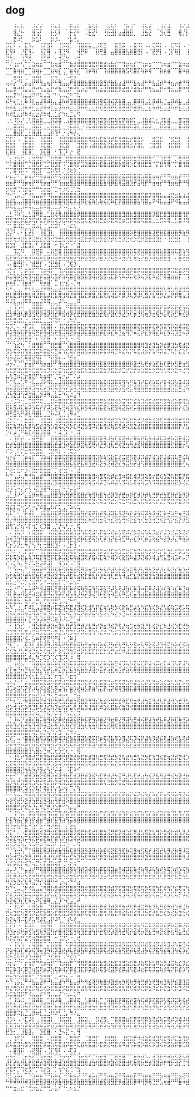 # dog
⠀⠀⢸⢆⠧⠀⠀⣜⣎⣞⠀⠀⣟⢦⡇⠀⡀⣟⣴⡇⠀⢀⣷⣣⡇⠀⢀⣧⣣⡃⠀⢈⡷⣸⠁⠀⢸⢣⣞⠀⢀⢸⢎⣼⠀⠀⢸⢎⡼⠀⠀⢽⣌⡓⠀⠀⣿⢰⡃⠀⠀⣗⡣⠇⠀⠀⡗⣎⠃⠀⠠⣗⣎⠃⠀⢘⣗⣺⡇⣴⣾⣿⣿⡀⠀⣸⣳⣜⠀⠀⣹⢆⣛⠀⠀⢿⡌⡇⠀⠀⣟⠴⡃⠀⠀⡷⣡⠇⠀⠀⡷⡸⠄⠀⠐⣧⢚⡄
⡹⣍⠇⠠⠀⣏⠳⡄⠀⢨⡏⣻⡇⠀⢘⡯⢽⡁⠀⢹⣿⣿⣥⣀⣸⢟⣛⠀⠀⣿⣛⡯⠀⠄⣿⠹⡇⠠⠄⣏⠯⡇⠠⠀⣏⠻⡇⠠⠐⣏⢻⠇⠀⡘⣏⢻⠄⠀⢸⡍⢿⠀⠄⢹⣙⠻⠀⠀⢺⡛⠿⠀⠀⣿⢛⣿⠀⣤⣿⣿⣿⣣⣿⣿⣛⡇⠠⠈⣟⡛⡇⠠⢈⡏⢿⡇⠀⢸⣙⢻⠄⠀⢸⡙⢿⠀⠀⢸⣋⠟⠀⠄⢺⢍⡳⠀⠠⢞
⠉⠌⢰⡖⢣⠉⡁⣵⢶⣶⠉⠉⣷⢶⣾⠉⠉⣷⡾⣿⣿⣿⣻⣟⡿⣿⣾⣶⣷⡎⠉⢹⡶⢶⡎⠉⢱⡶⣲⠉⠉⢱⠶⣶⠉⠉⣵⠶⣶⠉⠉⣷⢶⣶⠉⠉⣷⢶⡦⠉⠉⣶⢶⡎⢈⠉⣶⢾⡎⠉⢹⡶⢷⡎⠉⢹⣾⣿⣿⣿⣷⣫⢟⣿⡏⢷⡶⢾⠉⠉⣷⡶⣶⠉⠉⣷⠶⣶⠉⠉⣶⢾⡆⢉⠉⣶⢾⡆⠉⠉⣖⢲⡉⢈⠡⢞⡲⠉
⢤⠬⡔⠉⢃⡤⣤⡟⠛⢻⣤⢦⡟⠓⢻⣤⣤⠟⣿⣿⣿⣷⣿⢿⣿⣽⣻⡟⣷⣧⣴⣼⠛⠛⣧⢦⣼⠓⠛⣧⣬⡾⠛⠺⣦⡴⡾⠛⢻⣦⣤⡿⠚⢻⣤⣤⡟⠚⢳⣤⣦⡟⠚⢷⣤⣬⠟⠚⣧⡴⣼⠛⠛⣧⣴⣼⣿⣿⣟⡿⣞⣿⡜⣾⣷⡞⠛⢻⣦⣤⡟⠒⢻⣦⣤⡿⠛⢻⣤⣤⡟⠓⢳⣤⣴⠟⠚⢷⣤⣵⠈⠃⢢⠤⣌⠓⠉⢧
⠮⠓⢆⣁⣂⠷⠸⣇⣤⣼⠿⠾⣧⣄⣼⠷⠾⣹⣿⣿⣿⣿⣾⣿⣽⣻⢯⣿⢮⡽⣷⣿⣠⣄⡿⠿⢿⣠⣅⡿⠾⢧⣈⣤⡿⠾⣧⣀⣼⠷⠾⣧⣠⣼⠷⠾⣇⣤⣼⠿⠾⣅⣤⡼⠷⠾⣤⣄⡽⠷⢿⣄⣄⡿⢮⣿⣿⣟⣯⣿⣟⣾⡝⣾⡿⣧⣀⣦⠷⠾⣧⣠⣼⠷⠾⣧⣄⣼⠷⠾⣇⣄⡾⠷⠾⣆⣔⡼⠷⢾⣀⣁⡎⠳⢆⣈⣄⠫
⢀⢂⠸⡣⡜⢀⢃⣿⣶⣿⣀⣀⣿⣽⣿⢀⣠⣿⣿⣿⣿⣿⣿⣿⣻⣽⣻⣞⣯⢷⣯⡟⣷⣿⡅⣀⣸⣷⣾⣅⣂⣸⣯⣾⣀⣀⣻⣭⣿⣀⣀⣿⣵⣿⣀⣀⣿⣮⣏⣀⣄⣿⣶⣇⣀⣐⣯⣾⣇⡐⢸⣯⣾⣷⣿⣿⣯⣿⡽⣿⣿⣾⢯⣽⣇⣸⣽⣼⣀⣀⣿⣵⣿⣀⣀⣿⣼⣿⣀⣀⣿⣮⣏⣀⣂⣿⣼⣇⣀⣠⡯⢹⠃⡐⢠⠳⡜⢄
⣍⡏⡅⠠⠀⣏⣻⡇⠀⢸⣏⣿⡇⠀⢸⣿⣽⣿⣿⣿⣿⣿⢿⣯⣷⣯⣷⣻⡾⣯⢿⣿⣗⡞⣿⣟⡧⠀⠀⣿⣩⣏⠀⠈⣯⣛⡇⠀⢸⣯⣻⡇⠀⢸⣏⣿⡇⠀⢸⣏⣿⡁⠀⢸⣏⣿⠀⠀⣹⣝⣿⢠⣾⣿⣟⣷⣯⣷⣿⣿⣻⢿⣺⡜⣿⣇⠀⢈⣿⣹⡇⠀⢸⣏⣿⡇⠀⢸⣏⣿⡇⠀⢸⣏⣿⡁⠀⣹⣏⣿⠀⠂⢹⣉⠇⡐⠀⣟
⠈⡄⢰⢧⢛⠀⡄⣿⢻⣿⠉⡉⣿⢿⣿⠉⣿⣿⣿⣿⣿⣿⣿⣯⣿⣾⣽⣿⡿⣟⣯⢿⣿⣿⣖⡻⣿⣿⣿⠋⠉⢹⣟⣻⠉⡉⢿⠿⣿⠉⠍⣿⢿⣿⠉⡉⣿⢟⡯⢉⡉⣿⣻⡏⠩⢉⣿⢿⡏⣩⣽⣿⣟⡷⣯⣿⣾⣯⣿⡷⣯⢿⡱⣏⢿⣿⣟⣻⠉⡍⣿⢻⢿⠉⡉⣿⢻⣿⠉⡉⣿⢻⡯⠩⠉⣿⣛⡏⠉⣉⡷⢻⠇⡈⢘⢖⡳⢈
⠖⡦⡌⠃⡉⡶⢶⡞⠛⢻⡶⢶⡿⠛⢫⣾⣿⣿⣿⣿⣽⣿⣾⣿⣿⣿⡿⣿⣿⣿⣞⣯⡿⣿⣿⣿⣵⢿⣿⣶⢶⡞⠛⠛⣶⣶⡞⠛⢛⣶⣶⡟⠛⢻⡶⢶⡟⠛⢻⡶⣶⠛⠛⢱⣶⣶⣻⣽⣿⠿⣿⣿⣾⣿⣯⣷⢿⡿⣯⢿⣭⣿⣹⡞⣭⢿⡟⠛⣶⢶⡞⠛⢻⣶⢶⡟⠛⢻⡶⢶⡟⢉⢳⡶⣶⠟⠛⢳⡶⣶⠉⣉⠲⡰⢎⢈⢁⣳
⠙⠒⢡⡤⣐⠋⠚⣧⣤⣼⠟⠻⣧⣤⣼⣻⣿⣿⣿⣾⣿⣿⣿⣿⣿⣿⣿⣿⣟⣿⣿⣯⣟⣿⣿⣿⣯⣿⡽⣿⢿⣧⣤⣴⣟⣲⣧⣴⣼⣷⣾⣧⣤⣼⣿⣿⢷⣶⣾⣿⣿⣾⣿⣿⢿⣻⢯⡿⣼⡻⣗⣮⢷⣣⢷⢮⣏⠷⣏⡟⣿⣿⣿⣿⣧⢻⣿⣤⠟⠺⣧⣤⣼⠟⠺⣧⣤⣼⠟⠻⣧⣤⡼⠓⠻⣦⣤⡿⠓⢿⡤⢤⡜⠑⢪⡄⢦⡘
⣀⣃⠨⠵⢩⣀⣃⣽⠿⣿⣀⣁⣿⢼⢿⣼⣿⣿⣷⡿⣿⣿⣿⣿⣿⣿⣿⣿⣿⣿⣿⣻⣿⣷⣻⣿⣿⣿⣿⡽⣯⣟⣿⣻⣿⣿⣿⢻⡟⣿⡻⣽⣏⡿⣮⡽⢯⡞⣧⡟⡶⣯⢾⡹⣯⢯⡷⢯⣗⣻⢧⣟⢮⣯⣛⣞⡮⣟⢽⣛⡶⣛⡿⣿⣯⢯⣿⣿⣀⣂⣻⠵⢿⣀⣃⣿⠼⢿⣈⣁⡿⠼⣯⣈⣁⡿⠴⣇⣈⣠⠯⠽⢃⣈⡐⠮⠳⣀
⣜⡬⠃⠄⠂⣇⣞⡇⠀⢸⣯⣹⣇⠀⢸⣿⣿⣿⣿⣿⢿⣿⣿⣿⣿⣿⣿⣿⣿⣿⣿⣿⣿⡽⣟⣿⣿⣿⣿⣽⣟⣿⣯⣿⣿⣿⡻⣷⡻⢷⡻⢷⡺⣽⣣⣟⣭⣟⣮⡽⣽⢾⣹⣟⣧⢿⣽⣻⢾⣭⣟⡾⢯⣞⡽⣮⡝⡾⢧⣛⡼⣝⢾⡱⣏⡿⣽⣿⣿⣽⡇⠐⢸⣏⣻⡇⠀⢸⣯⣹⡇⠀⣸⣏⣽⡄⠃⣸⣏⣿⠀⠒⢸⢆⡍⠐⠁⣽
⠀⠀⢹⣍⠻⠀⠀⣿⣛⣿⠀⠄⣿⣛⣿⢸⣿⣿⣿⣿⣻⣿⣿⣿⣿⣿⣿⣿⣿⣿⣿⣿⣿⣿⢯⣟⣿⣿⣿⣿⣿⣷⣿⣿⣿⢯⣟⣷⢻⣯⣟⡷⣫⣗⢷⡺⢷⢮⢷⣏⡿⣾⢽⣞⣾⣻⢾⣽⣻⡾⣽⣻⣟⡼⣷⡹⣝⢯⣻⠵⣻⡜⣎⢷⣣⡝⣶⡹⢿⣮⣿⣿⣻⠀⠄⣿⣟⣿⠠⠄⣿⣛⡯⠠⠈⣿⣛⡏⠠⢈⣟⣻⡇⠠⢈⢯⡹⢀
⢲⡓⡎⠈⡁⡶⢳⡏⠉⢹⡶⢾⡏⠉⢹⡶⣿⣿⣟⣿⣿⢿⣿⣿⣿⣿⣿⣿⣿⣿⣿⣿⣾⡿⣿⡿⣽⣿⣿⣿⣿⣿⣿⡿⣭⣟⣮⡻⢿⡶⣭⢷⡷⣫⢯⣻⢯⣟⡾⣭⣷⢯⣻⡞⣷⢯⣿⣞⣷⣻⣷⣻⢾⣽⣳⣻⢭⣏⡷⢫⠧⡽⡭⢖⡳⢮⡱⣏⠷⣜⡛⢿⣿⣶⣶⡏⠉⢹⡶⢶⡏⡉⢹⣶⢾⠋⠉⢿⡶⣾⠁⣉⢰⡒⣎⠠⡉⢶
⠧⠛⢄⣠⡀⠟⠧⣇⣤⣸⠿⠿⣧⣤⣼⠿⢿⣿⣟⣿⣿⣿⢿⣿⣿⣿⣿⣿⣿⣿⣿⣿⣿⣿⢿⣻⣿⣿⣿⣿⣿⣿⢧⢿⣣⢿⣼⣻⣟⡿⣧⣟⣻⢿⡿⣧⢿⣜⡿⣧⡼⣟⣧⢿⣻⢿⣜⣿⢻⣧⣟⡿⣿⣜⣧⢟⣧⢼⣣⠟⡿⡸⢧⡻⡼⢇⣻⡜⣧⢛⡻⣜⡤⡟⡿⢿⣤⣸⠿⠼⣇⣤⣼⠿⠿⣤⣤⣼⠿⢿⣀⣀⡼⠣⢄⣀⣀⠿
⢀⡂⢸⡱⢚⠀⣀⣿⣿⣿⣀⣀⣿⣼⣷⢀⠛⣿⣿⣷⣻⢿⡿⣿⣿⣿⣿⣿⣿⣿⣿⣿⣿⣿⣿⢿⣿⣿⣿⣿⢯⡟⣽⡞⣯⣟⣞⣳⢯⣞⣳⠿⣾⢧⡿⣽⣫⢟⡽⢾⡽⣻⣞⠿⣯⢾⡽⣞⣟⡾⣿⣟⣷⣻⣞⢯⡞⣽⢎⡻⣜⡱⢏⡶⣙⢯⢶⡹⣖⢯⡳⣥⢏⡵⣋⠷⣎⡽⣛⠷⣿⣼⣧⡐⣀⣿⣶⣇⣀⣈⡯⢽⠇⠐⢠⠳⡜⣀
⢭⡹⡁⠄⠠⡟⣩⡇⠀⢸⣏⣿⡇⠄⢸⣏⣿⣿⣿⣯⣟⣯⢿⣽⣻⣿⣿⣿⣿⣿⣿⣿⣿⣿⣿⣟⣯⣿⡿⣏⡷⣻⣽⢫⡷⣽⢾⣭⣟⡾⣽⣻⡷⣯⡟⣷⢯⣛⡿⣻⢾⣳⢟⣻⣭⢿⣝⡿⣾⡽⣯⣿⣷⣟⡾⣏⡿⣎⠷⣙⣦⢻⡙⠶⣍⡞⣎⡳⢿⣎⠷⣎⡳⢭⣹⣙⠦⡽⣱⢫⡜⡽⢿⣟⣿⠁⠆⢹⣏⣿⠀⠆⢸⣋⢇⠐⠄⣫
⠈⠁⢱⣎⠳⠀⠅⣿⢻⣿⠉⠉⣿⣛⣿⠉⢡⣿⣿⣿⣿⣿⣿⣾⣿⣿⣿⣿⣿⣿⣿⣿⣿⣿⣿⣿⢿⣹⣞⣽⣳⡽⣞⡿⣹⣳⢯⣾⣝⣻⣳⢯⡷⣽⢻⣾⣹⣭⠷⣯⣗⢯⣛⣮⢳⣏⢿⡞⣿⣽⣳⡽⣿⣾⡽⣯⡽⢾⣙⠷⣎⢧⡝⢧⣏⣼⡲⡝⣧⠺⡽⣼⡙⢧⡓⣎⣗⢣⢳⡳⣜⡥⣋⢿⣿⣟⢻⡏⠉⠙⣟⣻⡆⠤⠘⣚⢖⡉
⠴⡲⠌⡈⠉⡖⣶⡟⠛⢻⡶⣶⡟⠋⢻⣶⣾⣿⣿⣻⢿⣿⣿⣿⢿⣯⣿⣟⣿⣿⣿⣿⣿⡿⣽⣚⣧⢟⡾⣵⣏⣷⢏⣟⡷⣫⣟⣶⣫⢷⣟⡿⣽⣞⣯⠷⣏⣾⢻⢶⡹⢮⡳⣭⢳⣞⣫⡽⣷⣯⢷⣻⣷⣻⣽⣳⡿⣯⣝⡾⣍⡞⣝⡞⡶⣵⣿⣓⡳⣛⢳⢣⢟⡳⣝⠲⣜⢛⣦⢳⣙⠶⣍⡖⣿⣟⠋⢷⣶⢾⠋⡈⢥⡒⡬⠉⠌⡴
⠓⡉⢣⡤⣡⠛⠐⣧⣤⣼⠗⠻⣧⣤⣼⣿⣿⢿⣿⣿⣯⣿⣿⣯⡿⣷⣯⣿⣽⣿⢿⣻⢳⣛⢷⣹⡞⣯⢞⣵⢯⡞⣿⢺⣽⣳⣽⠾⣽⡿⣾⣽⣯⣟⣾⡻⣽⢲⢯⣞⡹⢯⡳⣝⡳⣎⡵⣻⣜⢿⣯⣷⣟⣷⢯⣷⣻⣽⢾⡵⣫⢞⣥⢻⣿⣿⣟⣶⣿⣷⣿⣿⣾⣵⣭⣛⣬⠳⣜⢳⣝⣺⢱⡚⣭⣿⣤⡽⠾⠻⣤⣥⡒⠙⢢⠬⣤⠹
⣀⡐⡨⠵⢒⣀⣉⣿⠭⢿⣀⣀⣿⠶⣿⣿⣏⣿⣿⣿⣿⣿⣿⣿⣽⢿⣳⣟⣟⢾⡳⣭⢻⡝⣮⢷⣹⢞⣯⣞⣯⢟⣻⢷⣞⣵⣯⢿⣳⣟⣷⣻⡼⣏⣶⡽⣳⢯⡞⡞⡽⣣⣟⢧⣛⢶⣹⢳⣎⡷⣻⢾⡽⣾⣯⣟⣧⣟⣻⢾⣝⣯⢞⡥⣿⣿⣿⣿⣿⣿⡿⣿⣿⣿⣿⡕⣎⣳⠾⣛⣭⢣⡛⠼⣇⢻⣿⣇⣀⣈⠷⠬⢇⣈⢠⠻⠴⣁
⣌⡳⡁⠂⠄⣗⣺⡇⠀⢸⣯⣻⡇⢰⣿⣟⣮⣷⣿⣿⣿⣿⣿⣿⣽⣻⢯⣟⡾⣹⢳⡝⣧⣟⡳⣞⡽⢾⣳⣮⣽⢯⣛⣿⣺⣽⣞⣯⣿⢾⣭⢷⡽⣳⢧⡿⢷⣫⣞⣽⢳⡳⣽⢮⣝⢮⡳⣏⠾⣝⣳⣻⠽⣞⣷⢻⣞⢷⣫⢟⡾⢮⣻⣝⣞⣿⣿⣯⣿⣿⣿⣿⣿⣽⣿⡟⡜⣣⡑⠆⡴⣈⠛⢷⣏⢞⣿⣸⣟⣿⠀⠂⢼⣈⡇⠐⡀⢽
⠀⠄⢸⠏⡞⠀⠄⣿⣛⣿⠁⠀⣿⢿⣿⢯⡷⣿⣿⣿⣿⣿⣿⣯⡿⣽⣻⡼⣳⢏⣯⣝⠾⣜⠿⣧⣟⢧⣳⢾⡼⣯⣽⣞⡷⣭⣟⣾⣭⣟⡾⣳⣿⢿⣯⣿⣿⣿⣿⣿⣿⣷⣟⣾⣹⠾⣵⣏⡿⣭⢷⣫⢟⠾⣜⡻⣼⢧⣛⢮⣝⣳⢻⣜⣯⢿⣿⣿⣿⣿⣿⣿⣿⣏⣿⣿⡖⢥⠎⡱⢀⠇⡍⣒⢻⣏⣻⣷⠀⢈⣟⠻⡆⠠⢈⢯⡱⠊
⢲⡒⡎⠉⢈⡶⢶⡏⠉⢹⡷⢶⡏⣿⡿⣯⣟⣿⣿⣿⣿⣿⣿⣻⣽⡳⢷⣫⣗⣯⣞⣭⣟⣻⣟⡼⡽⣾⡝⣾⣱⣟⣼⡾⣽⢧⣛⣮⢷⣻⣾⣿⣿⣿⣿⣿⣿⣿⣿⣿⣿⣿⣿⣿⣯⣿⣧⣯⣟⣧⢿⣹⣞⢯⣝⡳⣝⢾⣝⣎⡳⣭⣳⡞⣼⢫⡿⣿⣿⣿⣿⣿⣿⣿⣿⣿⣋⢦⡛⢼⡂⣃⠖⡰⠌⣿⡖⣿⣷⣶⠉⡉⢴⢒⡎⠠⠉⣼
⠓⠙⢠⡴⢤⠛⠚⣷⣤⣾⠛⠛⣿⣿⣽⣳⣯⣿⢿⣿⣿⣟⣷⣻⢶⣻⢯⣗⡾⣖⣻⠶⣯⣗⢾⡽⣻⢵⣻⡖⣟⢮⣳⣝⢧⣟⣯⡟⣯⣿⣿⣿⣿⣿⣿⣿⣿⣿⣿⣿⣿⣜⣻⣿⣿⣿⣿⣿⣾⣽⣻⢷⣫⢾⡼⣙⢧⠾⣼⢣⡻⢵⣣⢟⣮⢷⣩⢳⢻⢿⣿⣿⣿⣿⣟⡳⣜⣎⣝⣸⢡⠒⡌⡔⢣⠰⣍⣹⣿⠻⣤⣤⡌⠓⡘⡤⣥⠚
⣠⣁⡸⠜⠊⣄⣥⡿⠶⢿⣤⣤⣿⣿⣹⢷⣻⡾⣟⣯⣿⣞⢷⣫⢷⣯⢳⣞⡽⣹⡞⣟⡶⡽⣏⡾⡽⡾⢧⣛⡟⣞⣳⣏⡿⣞⣵⡻⡽⢯⣿⣿⣿⣿⣿⣿⣿⣿⣿⣿⣿⣿⣖⣿⣿⣿⣿⣿⣿⣿⣿⣏⣟⢮⢷⣹⢫⣞⡲⢭⣓⠯⣵⣛⢦⣏⢷⣫⢗⡞⣜⡛⢯⣛⡼⣷⡹⢮⢽⣮⡇⣍⢒⡡⢃⡒⡌⠾⣿⣤⠷⠎⢅⣠⡈⠵⠢⢥
⢦⠧⡁⢂⡈⡗⢾⣇⣀⣸⣧⣧⣿⣯⢟⣯⣷⣻⡽⣷⣻⣞⢯⡟⣷⣞⡻⣼⢽⣧⣻⣝⡳⣟⡼⣳⢯⡽⣳⡽⣺⣍⡷⣚⣵⣛⢶⣛⡽⣻⣜⠿⣿⣿⣿⣿⣿⣿⣿⣿⣿⣿⣿⣾⣿⣿⣿⣿⣿⣻⣮⠷⣎⢿⣲⢭⡳⣎⢽⣣⢛⠮⣕⣮⢳⢎⣳⣹⢺⣙⢮⣝⢣⡝⣮⡝⡽⣫⣾⢻⢡⡊⢦⠡⡇⢲⡁⢎⡹⣿⢀⡈⡜⢦⢃⡐⡀⢯
⠀⠄⢸⢧⡹⠀⠆⣿⣻⣿⠀⠰⣿⣟⣾⣳⢯⣷⣻⣽⢳⣯⢟⣾⢣⡟⣷⡭⢞⡶⣣⢟⡾⣜⡳⣝⢮⢳⢧⡹⣖⡞⣼⡱⣚⣬⡳⣝⡞⡵⢾⣙⣳⠻⣿⣿⣿⣿⣿⣿⣿⣿⣿⣿⣿⢿⣟⣻⣞⡷⣯⣟⢯⣳⢏⡾⣱⡝⣮⢵⣋⠿⡴⣎⡳⢏⡶⣩⢗⣮⠳⣜⡳⡼⣌⠻⣷⡵⢏⡖⡡⡝⣂⠳⡌⢣⠘⡆⢒⣿⣯⣹⠅⠠⢈⡗⣹⠠
⣚⠳⠆⠠⢀⡟⣻⡏⠉⢹⡟⣿⣿⣟⡾⣽⣻⢶⣯⢟⣻⢞⣻⣞⢻⡽⣲⡝⣏⢾⣱⣋⡶⣭⢳⣝⣮⢗⡺⡵⢎⡞⣥⢳⣃⠞⡵⣣⢟⡭⣗⢯⡳⣟⣦⢷⡹⢯⣟⢿⣛⡯⣏⡷⣭⣗⢯⢷⣾⣹⢟⡞⣯⢮⣏⢷⡓⢾⡱⢎⣗⣫⠷⣼⡹⣝⢾⡱⢾⣰⢛⣥⣛⢶⣩⠖⡤⡙⢎⠰⣅⠳⡄⡓⡌⠥⣓⣼⠟⣼⡇⠀⢺⡱⢎⠠⠁⣻
⠈⡉⢱⡒⢦⠉⡈⣷⢶⣾⠛⣹⣿⢯⢷⣫⢷⣻⣞⢯⡻⡽⢶⣩⢗⡳⢧⡟⣼⢣⡗⣮⠵⣭⢻⡜⣧⣻⢳⣝⡞⡼⣆⠧⣝⡎⢷⡱⣞⡵⣫⢷⣻⡝⣾⢳⣯⢷⢯⠾⣝⣾⣽⣹⢳⡞⣯⢗⣮⢯⣏⣟⢧⡟⡼⣓⢻⢇⣛⢳⠺⣴⣋⣧⡝⣯⣻⣽⣳⣽⣿⣾⣿⣿⣿⣿⣿⣿⣶⣧⣐⠓⡬⡑⣌⣶⠟⣡⠚⠤⣷⣶⡇⢉⠒⡴⢢⠍
⢤⡥⡐⠋⢊⡤⢥⡾⠓⢺⣼⣿⣯⣛⡟⣾⢏⡷⣞⢯⢷⣻⣭⢳⣫⢽⣣⣛⡼⣣⢟⡼⣳⢎⡷⣹⠶⣏⠿⣜⢼⡱⢎⣳⠱⣎⠷⣙⢶⡹⢇⣟⣶⡻⣵⣛⠾⣭⢯⣿⣚⣶⣹⡞⣏⢾⣱⢻⣜⡳⣞⡽⢮⡹⢗⣏⢷⠺⣭⢧⡛⣥⢏⣶⣹⣾⣷⣿⣿⣿⣿⣿⣿⣿⣿⣿⣿⣿⣿⣿⣿⣷⡀⢷⠟⡤⡛⡤⢋⢣⢻⣟⢡⠤⡌⠓⠋⣤
⠦⠳⢁⣐⣀⠏⠾⣇⣠⣸⣿⣟⡶⣯⣝⣳⢯⣟⣼⣻⢎⣗⣺⢣⡟⣎⢶⣣⢗⡳⢎⡗⣧⣛⡴⣣⠳⣎⢳⢎⡳⣜⢣⣎⢷⣩⢞⡥⢯⣝⡻⢎⡶⣽⢲⣭⢻⡵⣛⠶⣙⢦⠧⣝⢮⠳⣍⣳⢯⡝⣾⡜⣯⢳⣫⢜⣎⠳⣜⡲⣙⠦⣏⣾⣿⣿⣿⣿⣿⣿⣿⣿⣿⣿⣿⣿⣿⣿⣿⣿⣿⣿⣿⠆⣍⢒⡱⡼⠷⡛⠭⢿⡸⠜⠥⣈⣁⠾
⠀⠂⢸⡱⣊⠀⠄⣻⣕⣿⡟⡾⣽⠶⣽⢧⣻⡞⣵⣛⡾⣜⣧⣛⡞⡽⣶⡹⢮⡝⢯⡜⢶⣩⢖⡳⣽⡘⡧⢮⡕⣎⠷⣘⢮⡱⣏⢞⡳⣜⣹⢻⡜⣧⢻⡴⣋⢶⣩⣝⣩⡖⡻⣜⣣⢟⡹⢧⡞⡽⢦⣻⢱⠳⣜⠾⣬⢓⡮⣱⢍⡾⣸⣿⣿⣿⣿⣿⣿⣿⣿⣿⣿⣿⣿⣿⣿⣿⣿⣿⣿⣿⡕⢪⠄⣣⠶⡟⢟⡛⢛⠛⡇⠐⢈⠷⣸⠀
⡙⢯⡁⠄⢀⢯⡹⡇⣸⣿⡽⣻⣼⣻⢧⣟⣳⣟⡷⣯⢷⣛⣶⢳⡾⣵⢮⣝⡳⣞⢧⣛⢧⡳⣫⢖⢧⠻⣕⢯⣜⣹⢺⣍⡳⡵⢎⡯⢵⣋⢎⣳⡜⣣⡛⢶⣙⢦⡳⢎⢶⣩⠗⡵⢮⣹⢳⡭⣞⡽⣣⣏⡏⣟⣎⡗⣣⡛⣴⣋⠾⣼⣱⣿⣿⣿⣿⣿⣿⣿⣿⣿⣿⣿⣿⣿⣿⣿⣿⣿⣿⣿⡿⣥⠾⣄⠳⣉⢏⡱⢉⢎⢹⡩⢇⠰⠀⢿
⠉⡁⢰⢞⣢⠁⠉⢷⣿⣷⢏⣷⢮⡷⣏⣾⣳⢯⡿⣽⢯⡟⣞⣧⢿⣜⡷⢮⣷⣛⢾⡹⢧⡳⣝⢮⣏⡟⣼⢲⡭⣖⣏⠶⣹⢣⡟⣼⢳⡎⣏⢶⣙⠶⣙⢧⣎⣳⣌⢯⡞⣥⠾⣍⡷⣍⣧⣳⢧⣷⣳⡼⣽⡲⣭⡞⣵⣏⢶⣩⡞⣵⢯⢿⣿⣿⣿⣿⣿⣿⣿⣿⣿⣿⣿⣿⣿⣿⣿⣿⣿⣿⣿⡱⢮⢆⣇⣩⣌⣱⡉⠖⢲⡁⠡⣖⢲⠉
⢤⠦⡜⠂⠃⡴⣤⣿⡿⣭⣟⣮⠷⣯⡽⣾⣭⣟⣿⣽⡻⣟⡾⢮⣗⣯⣽⣛⡶⢯⢯⡽⣳⠿⣼⣓⣞⡼⣣⢟⡶⣱⢎⣳⢇⣳⡝⡦⢯⡼⣩⢖⣭⢫⡝⡞⡴⢧⡺⣕⣞⢣⡻⣬⢳⡍⣶⡱⣞⢶⣣⡟⣶⢫⣍⡟⣬⡝⢾⢿⣻⣿⣯⣾⢿⣿⣿⣿⣿⣿⣿⣿⣿⣿⣿⣿⣿⣿⣿⣿⣿⣿⣷⣏⡗⣮⣜⡡⢏⠻⢍⣛⠴⡤⢆⠉⠚⣬
⠊⠓⢆⣡⡐⠷⣿⣟⣳⣝⣾⣹⣟⣳⢟⣧⣟⣾⣳⢯⣿⣽⢻⣻⣎⢷⣮⢗⣻⣛⣞⠷⣏⢿⣲⢟⣼⢳⣭⢻⣜⢧⡟⣼⢺⡱⣞⡹⣣⢞⡵⢺⢴⣫⡵⢻⣙⡧⢟⡼⣎⢷⡹⣖⢯⡞⣥⢟⡼⣧⣻⣼⣳⣏⠾⣱⣇⣯⣷⢎⣷⣽⢺⣿⣿⣿⣿⣿⣿⣿⣿⣿⣿⣿⣿⣿⣿⣿⣿⣿⣿⣿⣿⣿⡻⡕⢮⣙⡛⢮⡘⡬⢹⠘⢣⢌⣄⡹
⢀⡁⡸⠦⡙⣰⣿⣎⣷⡭⣷⣻⢾⣝⡿⣞⣾⣽⣯⣟⡷⣯⣟⣳⡽⣾⣜⡻⣖⠿⣜⡻⣽⢳⣛⢾⢮⣟⣼⣳⢞⣧⠿⣜⡷⣏⢷⣛⡵⣞⢾⣹⣎⢷⣚⢷⣹⢺⡝⡾⣬⣗⣻⡜⣧⣻⢎⡯⣽⣳⢧⢷⣳⢯⣟⣳⣯⢿⢯⣿⣿⣿⣿⣿⣿⣿⣿⣿⣿⣿⣿⣿⣿⣿⣿⣿⣿⣿⣿⣿⣿⣿⣿⣿⡟⢯⡛⢦⡝⢦⠹⡔⣹⠀⣌⠺⠴⣀
⣍⢞⡁⠤⠐⣿⣿⣎⣷⢻⡵⣯⣟⣿⢾⡽⣞⣳⣯⣿⣽⣳⣟⡯⣟⡶⢯⣝⣧⢻⡵⣻⣜⢯⡹⢮⡟⣼⢳⡻⣞⣮⢟⣼⣳⢞⣣⢟⡾⣝⡾⢳⣛⡶⡽⣎⡷⣫⢞⣳⢷⣺⡵⣻⡵⣫⢯⡟⣵⣻⢞⡯⣽⢳⣾⢿⣼⣿⣳⣿⢣⣯⣟⣽⣿⣻⣿⣿⣿⣿⣿⣿⣿⣿⣿⣿⣿⣿⣿⣿⣿⣿⣿⣿⣹⢣⣿⡢⣙⠶⣉⢖⡱⣋⢆⠐⡀⢯
⠀⠂⢸⣃⠞⢹⣿⡞⣭⡿⣽⣳⣟⣾⣻⢟⡿⣽⣞⡷⣯⣟⡾⣽⢷⣛⢯⣛⣞⡳⣝⢧⣞⢳⣛⢧⣝⡳⣏⢷⣹⢮⣟⢶⣝⡾⣝⢾⡱⣏⣟⢯⡻⣽⢳⡽⣺⡵⣯⢟⡾⣱⣻⢵⡻⣽⣯⣿⢿⣽⣻⢟⣵⡿⣯⣿⡟⣧⣟⣯⢿⡽⣿⣽⣿⣿⣿⣿⣿⣿⣿⣿⣿⣿⣿⣿⣿⣿⣿⣿⣿⣿⣝⢲⢧⡳⡜⣻⣔⢣⡚⡬⢼⠀⠨⣏⠵⠊
⡒⣖⠊⢁⠉⣾⣿⡽⣷⣝⣯⢿⡽⣾⣽⡻⣷⣏⣾⡽⣟⡾⣽⣮⢳⣏⢟⡾⣜⡳⣭⢛⡼⣣⢏⡞⣴⢳⢮⡝⣧⢻⣼⣛⢮⣳⡽⣚⡷⣽⡸⢧⡟⣽⣻⢾⣱⢟⣞⢯⡞⣷⡽⢾⣽⣳⣻⣾⣿⣷⣿⣿⣿⣽⣿⢧⣛⣷⡻⣭⣟⢿⣞⣿⣿⣿⣿⣿⣿⣿⣿⣿⣿⣿⣿⣿⣿⣿⣿⣿⣿⣿⢎⢵⢪⡕⢧⡃⢿⡆⡟⡔⣣⠖⡆⠉⡌⢳
⠓⠊⢣⠤⣌⠻⣿⣷⣹⣞⣷⣻⣽⣳⢿⣽⣷⣻⢷⡿⣭⣟⣷⣟⡿⣞⣯⢾⡱⣟⣎⡟⣶⡝⣮⡝⣮⢳⣎⠷⣎⡟⣴⢫⡻⣵⢻⣝⢮⡳⣽⢫⣞⡳⣝⡾⣳⣟⣮⣻⢽⣶⢻⡟⣾⠵⣿⣿⣿⣿⣿⣿⣿⣿⣿⣿⣿⣿⣿⣿⣿⣿⣿⣿⣿⣿⣿⣿⣿⣿⣿⣿⣿⣿⣿⣿⣿⣿⣿⣿⣿⣋⡞⢮⡓⡜⣆⠻⣌⠟⡼⣱⡟⠊⠱⡤⣤⠛
⠀⠁⢸⠓⣬⠀⣿⣷⢻⣾⣵⢻⣾⣽⢻⡞⣷⢻⡟⣾⡟⣿⣾⣮⣷⠛⡞⣷⢻⡜⣮⢳⡗⣾⢱⡏⣷⢫⡜⣷⡎⣽⡎⣷⢹⣧⢻⡜⣯⡗⣯⢳⣮⡝⣾⢱⡟⣼⣶⠛⣾⡞⣯⢻⣵⢻⣭⣷⣿⣿⣿⣿⣿⣿⣿⣿⣿⣿⣿⣿⣿⣿⣿⣿⣿⣿⣿⣿⣿⣿⣿⣿⣿⣿⣿⣿⣿⣿⣿⢹⡖⣧⠛⣧⠛⣵⠊⣵⠊⢳⡜⣿⡇⠀⡌⣵⣦⠁
⡹⣍⠃⠄⠠⣟⣿⣿⣯⢾⣽⣻⢾⣯⣿⣻⣯⣿⡽⣯⣟⡷⣯⣞⣯⣿⣳⣭⡻⣟⡽⢾⣱⣏⠿⣼⣣⢯⣝⣧⢻⡵⣻⢮⡗⣾⢣⡿⣜⡳⣽⣎⢯⣳⡭⢷⣏⡷⣭⣟⣧⡟⣾⢣⡟⣾⣹⢾⡵⣻⣿⣿⣿⣿⣿⣿⣿⣿⣿⣿⣿⣿⣿⣿⣿⣿⣿⣿⣿⣿⣿⣿⣿⣿⣿⣿⣿⣟⢾⣣⡝⣮⢳⣌⠳⢥⡛⡴⣙⠦⣽⠃⢸⠭⣑⠀⠄⢻
⠉⡈⢱⣒⢣⠉⡉⣿⢿⣯⢿⡽⣿⡾⣷⣻⣷⢯⣿⣻⣽⣻⣽⡻⣾⡵⣯⢯⣝⣯⣻⣏⡷⢭⣻⢶⣫⢯⡞⣼⣫⣞⢧⡻⣜⡷⣻⠼⣭⡻⣵⢺⣭⡳⣽⡻⣼⣛⣧⢿⣼⢻⡼⣯⢻⡖⣯⢳⡽⣳⢯⣛⣷⢯⡿⣽⢿⡾⣿⡽⣻⣿⡿⣿⣟⡿⣽⣻⣿⣿⣿⣿⣿⣿⣿⣿⠿⣼⢣⡞⡵⣎⡗⢮⡙⢦⡙⢆⡏⣼⣷⢶⡏⢈⠡⡖⢶⠉
⠴⡤⠜⡈⠓⣤⣴⡞⠛⢿⣿⡿⣷⣿⣟⣿⣾⣻⢷⣻⣞⣽⢾⣻⢷⡿⣯⢿⣽⣶⣛⢾⡽⣯⢷⣚⢷⢻⡼⢧⣳⢞⡳⢯⡱⣞⡱⢯⣳⡽⣎⡿⡼⣽⢣⣟⡷⣻⢞⣯⢞⣯⡻⣽⢫⣝⣳⢯⡞⣧⢿⡹⣮⢿⣹⣭⢟⡽⣳⢿⣳⢯⣟⡷⣻⡞⡷⣟⡾⣹⢏⡿⣻⡟⣯⣛⢮⣇⠻⣜⡳⣝⢎⢧⠻⣬⡙⡎⢼⣿⠛⠚⢠⠦⡔⠙⠊⣴
⠷⠙⢂⡤⣈⠗⠺⣧⣠⣬⠻⣿⣷⣻⣾⣯⣟⣿⣻⣽⣻⢾⣻⣟⣯⣿⣽⣻⣾⡹⣯⣻⣽⣳⢯⣟⢯⡳⢯⣯⢳⣏⢾⢳⡝⣮⢟⣭⢳⡝⣾⡹⡽⣞⡯⢯⡽⣽⢾⣹⡞⣧⣟⣳⠿⣭⣯⢷⣻⠾⣭⠿⡵⣯⢞⣞⣯⣻⢧⢿⣹⢾⡹⣞⢧⡟⣽⣣⢟⣭⣛⢾⡱⣏⢧⡛⡾⣜⡳⣝⢮⡹⣎⢏⠷⣢⠝⣍⣾⠿⣀⣌⡸⠑⢎⣠⣁⠞
⢀⡂⠸⠥⣋⣀⣂⣿⣵⣿⣀⣈⣿⢿⣷⣿⣯⣿⣟⣷⡿⣟⣿⣞⡷⣿⢾⣽⣾⣽⣛⡷⣞⢯⡟⣾⣭⣛⢷⡹⢧⣛⢮⡳⢾⣱⠾⣬⠷⣛⢶⣹⣏⠷⣽⢫⡽⣞⢯⡷⣻⡵⣯⢟⣿⣹⢾⡽⣧⡿⢯⣟⢿⣣⣿⢻⡼⣧⣟⠿⣮⢷⣟⣮⢿⣼⡳⣯⡞⣧⣛⢮⡳⣎⡷⣹⣓⢮⡳⣝⢦⢻⠬⣏⠞⣥⢛⣼⣏⣠⡟⠼⢃⡈⢰⠣⢞⣀
⣍⡏⠇⠐⡀⣯⢽⡇⠀⢸⣯⣻⡇⠀⢸⣿⣻⣿⣾⣿⣽⣿⣯⡿⣟⡷⣿⣞⡷⣫⡿⣽⣫⡟⣽⢧⡻⣭⢯⣝⡯⣽⢮⡟⡷⣭⠿⣜⢯⡽⣹⡖⡮⢟⡶⣫⢵⣫⢷⡻⣭⣻⡞⣿⢾⣝⣯⣻⢷⣹⣟⣾⢳⡟⣞⢯⣟⡼⣽⢻⣞⢯⡞⣮⢟⡶⣝⣧⣛⠶⣝⢮⡗⣧⢻⣥⣛⣎⠷⡭⡞⢧⡛⣬⢋⢶⣽⣻⣯⣽⠀⠒⢨⡝⡡⠐⡀⢞
⠀⠌⢸⢣⢳⠀⡌⢿⣻⣿⠉⡌⣿⣻⣿⠀⠍⡿⣽⣿⣿⣯⣿⣟⡿⣿⣾⣾⣽⣻⣽⡳⣯⣽⢫⣞⡿⣞⣻⣼⡻⣼⢷⣻⣼⢳⣯⣛⢮⡝⣵⢺⡵⣏⠾⡵⢯⡹⢶⣹⡳⢯⡽⣽⣞⡾⢧⣟⡾⣳⠿⣼⢯⣻⡽⢯⣞⡽⢮⣷⢫⣟⡾⢧⣟⣼⡳⢮⡝⣯⢻⣮⢷⣹⢳⢮⡵⣎⢯⡳⢭⢧⣛⠼⣹⣾⡿⡏⠉⡘⣏⢿⡇⠠⠙⢮⡱⢉
⠲⡖⡌⠉⠂⡖⢶⡟⠙⢻⡶⢶⡟⠉⢹⡶⣶⡟⠉⢻⢿⡿⣿⣾⣟⣷⣻⣮⣗⣯⣽⣻⣵⣫⣟⡼⣷⢯⡷⣧⠿⣵⡻⣼⣭⢷⣎⡽⣎⠿⣍⡷⣹⢎⡿⣙⢶⣫⢟⡶⡽⣳⢯⡷⢾⡝⡿⣾⣹⣏⡿⡽⣞⡷⢯⣻⢞⣽⡻⣞⡿⣼⢫⣟⡼⣖⡯⢯⡽⣭⢷⡺⢧⡝⡯⣞⡵⢫⠶⣭⢳⢫⣼⣿⢿⠋⡙⣳⠶⣶⠋⣈⠴⡲⣌⠡⠉⢶
⠓⠙⢠⡥⣌⠛⠚⣧⣤⣼⠟⠚⣧⣤⣼⠳⠛⣧⣤⡾⠓⠻⣮⢽⡻⢷⣿⡾⣽⣺⢶⡳⢯⢷⡻⢷⣛⡾⣱⢟⣻⢶⣹⢧⡟⣮⣽⣹⣭⠿⣼⢻⡵⡻⡼⣝⡮⢷⣫⢞⡵⣯⣻⣞⡯⣿⡽⣧⡟⣼⢷⢿⣹⣞⡯⣽⣟⡾⣵⣻⢧⣟⢯⢾⡽⣞⡽⣳⠽⣎⡷⣝⣳⢏⡷⣹⠮⣝⡳⣭⣷⣿⡿⠛⠺⣦⣤⡾⠓⢻⡤⣤⡜⠑⢢⠤⣅⠛
⣀⣁⡸⠵⠬⣀⣁⡿⠾⢿⣀⣁⣿⠼⢿⣀⣠⡿⠾⢯⣀⣡⡿⠾⣧⣉⣈⢿⣷⣯⣟⠿⣯⣞⣽⢳⢯⠾⡽⣏⣯⡽⣣⢯⡽⣭⢗⣯⣞⢿⣱⡟⡾⣽⣳⣏⣟⡷⣏⣯⢷⣏⡷⣾⣽⢳⡟⣧⡿⣭⡟⣾⣳⢏⣷⣻⢾⣹⢾⡵⣻⣼⢫⡿⡼⢧⣻⢵⡻⢧⡟⣵⢫⡞⣵⢫⡞⣵⣿⣿⡿⠭⣧⣈⣠⡿⠶⣇⣈⣐⠿⠼⢃⣈⡄⠻⠜⣄
⣜⡱⠆⠠⠐⣏⡼⡇⢀⢸⣯⣽⡇⠀⢸⣯⣽⡇⠀⣸⣯⣽⡀⠀⣻⣜⣻⡀⠉⣿⣿⣿⣶⣏⡟⣯⢟⡿⣳⢟⣮⢷⣭⢟⡾⣹⢾⡼⢾⣏⣿⣹⢷⣳⡽⣾⡽⣻⢾⣭⡟⣾⣹⢷⡞⣯⢿⣱⣟⡷⣫⢿⡽⣫⡾⡵⣯⢻⡞⣷⢻⡼⣏⢷⡻⣭⡗⣯⢽⣣⢿⡱⢯⢾⡱⣯⡾⢻⣟⣹⡂⡀⣸⣯⣽⡄⠀⣹⣏⣿⠀⠂⣙⠦⣍⠐⡀⢻
⠀⡀⢸⠏⡝⠀⠀⢿⣯⣿⠀⠄⣿⣿⣿⠀⠄⣿⣻⣏⠀⢈⣿⣛⡏⠀⢸⣿⣻⡇⠀⢸⣯⣽⡟⠺⢾⣵⣯⣾⣹⢯⣞⢯⡾⣍⣳⢻⡷⣞⢧⣯⣻⢷⣻⣳⢿⣯⣟⡾⣽⣳⢯⣟⣾⡽⣯⠷⣏⣾⢯⣯⣽⡳⣟⡽⣞⢯⣟⣮⠿⣼⢫⡷⣯⡳⣽⢎⡷⣹⢮⡽⣫⣷⡿⣿⣋⣿⠀⠄⣿⣻⡯⠀⠠⣟⣻⡏⠠⢈⣏⢻⠇⠠⠠⢏⡽⢀
⢖⡳⡊⠉⢈⡖⡳⡏⢉⢹⡞⣳⡏⡉⢙⡲⢳⠋⡉⢹⢖⣻⠋⡉⢻⣞⣻⠉⡉⣿⣛⣿⠉⠉⣷⡳⣾⠡⠄⣾⢹⡟⠛⠾⣷⣫⣝⣧⢿⡼⣏⡞⣧⡻⣧⡟⣯⣟⡾⣽⢯⣟⡿⣾⣽⣻⣽⣻⣽⣻⢿⣼⣳⢿⣯⣟⡿⣽⢮⣝⣿⣺⢯⢷⢯⡷⣛⡾⣽⣽⡾⠟⢻⡗⣺⡎⣉⢹⡞⣿⠏⡉⢹⢖⣻⠋⡉⢹⡖⣳⠈⡁⢲⠓⣎⢈⠈⣳
⢛⡃⣡⡧⣆⠉⠑⣱⠶⣶⠙⠛⣷⠶⣎⠑⠛⡷⢦⡜⠘⠛⣶⡥⣞⠛⢛⡶⣦⣝⠛⢻⡶⣶⡟⠛⢳⡶⣶⡛⠛⣳⢶⣶⠛⣛⣢⣝⠻⠓⠿⠾⠷⠿⠾⢽⡷⣟⣿⡽⣿⢾⡽⣷⢿⡷⣯⣟⣷⣿⣻⣷⡿⣿⣾⣯⣿⣻⣟⡿⣾⣽⣯⡿⠿⢻⡻⢿⣙⡛⣡⢶⣾⠛⠛⣷⠶⣾⠛⠛⣶⡤⣞⠈⢛⡶⣦⣜⠛⢛⡤⣥⠎⠙⢂⠦⣦⡙
